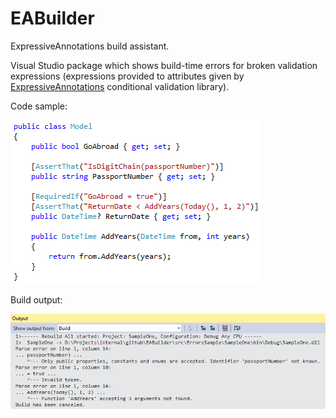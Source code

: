 # EABuilder

ExpressiveAnnotations build assistant.

Visual Studio package which shows build-time errors for broken validation expressions (expressions provided to attributes given by [ExpressiveAnnotations](https://github.com/jwaliszko/ExpressiveAnnotations) conditional validation library).

Code sample:

![Code sample](screenshot1.png "Code sample")

Build output:

![Build output](screenshot2.png "Build output")
